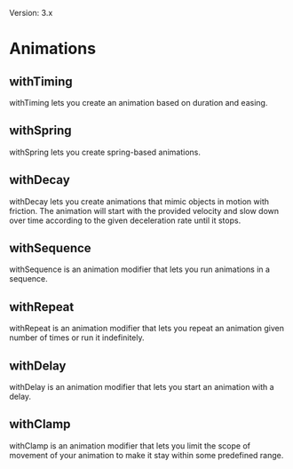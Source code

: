 Version: 3.x

# Animations

## withTiming

withTiming lets you create an animation based on duration and easing.

## withSpring

withSpring lets you create spring-based animations.

## withDecay

withDecay lets you create animations that mimic objects in motion with friction. The animation will start with the provided velocity and slow down over time according to the given deceleration rate until it stops.

## withSequence

withSequence is an animation modifier that lets you run animations in a sequence.

## withRepeat

withRepeat is an animation modifier that lets you repeat an animation given number of times or run it indefinitely.

## withDelay

withDelay is an animation modifier that lets you start an animation with a delay.

## withClamp

withClamp is an animation modifier that lets you limit the scope of movement of your animation to make it stay within some predefined range.
